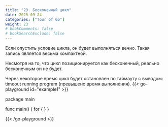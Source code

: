 ```yaml
---
title: "23. Бесконечный цикл"
date: 2025-09-24
categories: ["Tour of Go"]
weight: 23
# bookComments: false
# bookSearchExclude: false
---
```


Если опустить условие цикла, он будет выполняться вечно. Такая запись является весьма компактной.

Несмотря на то, что цикл позиционируется как бесконечный, реально бесконечным он не будет.

Через некоторое время цикл будет остановлен по таймауту с выводом: timeout running program (превышено время выполнения).
{{< go-playground id="example1" >}}

package main

func main() {
    for {
    }
}


{{< /go-playground >}} 